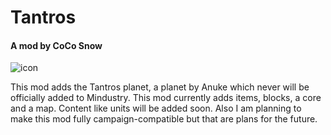 # Tantros

#### A mod by CoCo Snow

![icon](https://github.com/Yoru-Kitsune/Tantros/assets/108625654/1401e7a5-4fac-48e5-8795-d80bf93219cc)

This mod adds the Tantros planet, a planet by Anuke which never will be officially added to Mindustry. This mod currently adds items, blocks, a core and a map. Content like units will be added soon. Also I am planning to make this mod fully campaign-compatible but that are plans for the future.
